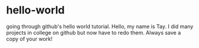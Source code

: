 # hello-world
going through github's hello world tutorial.
Hello, my name is Tay. I did many projects in college on github but now have to redo them.
Always save a copy of your work!
